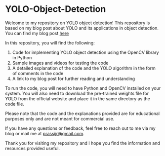 # YOLO-Object-Detection
Welcome to my repository on YOLO object detection! This repository is based on my blog post about YOLO and its applications in object detection. You can find my blog post [here](https://jrprasanna.com/2023/01/15/object-detection-using-yolo-in-python-a-beginners-guide/)

In this repository, you will find the following:

  1. Code for implementing YOLO object detection using the OpenCV library in Python
  2. Sample images and videos for testing the code
  3. A detailed explanation of the code and the YOLO algorithm in the form of comments in the code
  4. A link to my blog post for further reading and understanding

To run the code, you will need to have Python and OpenCV installed on your system. You will also need to download the pre-trained weights file for YOLO from the official website and place it in the same directory as the code file.

Please note that the code and the explanations provided are for educational purposes only and are not meant for commercial use.

If you have any questions or feedback, feel free to reach out to me via my blog or mail me at prassijr@gmail.com.

Thank you for visiting my repository and I hope you find the information and resources provided useful.
